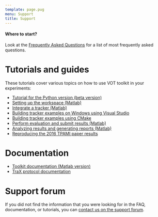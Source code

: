 ```yaml
---
template: page.pug
menu: Support
title: Support
---
```


<div class="alert alert-info" role="alert">
<div class="icon-left"><i class="glyphicon glyphicon-question-sign hugeicon"></i> </div>
<h4>Where to start?</h4>

Look at the [Frequently Asked Questions](faq.html) for a list of most frequently asked questions.
</div>

# Tutorials and guides

These tutorials cover various topics on how to use VOT toolkit in your experiments:

- [Tutorial for the Python version (beta version)](tutorial_python.html)
- [Setting up the workspace (Matlab)](workspace.html)
- [Integrate a tracker (Matlab)](integration.html)
- [Building tracker examples on Windows using Visual Studio](visualstudio.html)
- [Building tracker examples using CMake](cmake.html)
- [Perform evaluation and submit results (Matlab)](perfeval.html)
- [Analyzing results and generating reports (Matlab)](analysis.html)
- [Reproducing the 2016 TPAMI paper results](analysis_vot2014.html)

# Documentation

- [Toolkit documentation (Matlab version)](http://docs.votchallenge.net/)
- [TraX protocol documentation](http://trax.readthedocs.io/)

# Support forum

If you did not find the information that you were looking for in the FAQ, documentation, or tutorials, you can <a href="https://groups.google.com/forum/?hl=en#!forum/votchallenge-help"> contact us on the support forum</a>.

<iframe id="forum_embed" src="javascript:void(0)" scrolling="no" frameborder="0" height="600">
</iframe>
<script type="text/javascript">
var a = document.getElementById("forum_embed");
var uri = encodeURIComponent(window.location.href);
a.src = "https:" + "//groups.google.com/forum/embed/?place=forum/votchallenge-help\u0026parenturl=" + uri;
function resize_handle() {
var a = $("#forum_embed");
a.attr('width', a.parent().width() + 'px');
}
$(window).resize(resize_handle);
resize_handle();
</script>

